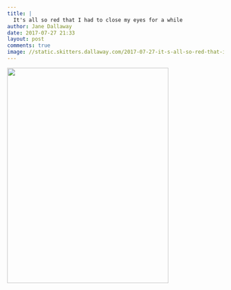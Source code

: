 ```yaml
---
title: |
  It's all so red that I had to close my eyes for a while
author: Jane Dallaway
date: 2017-07-27 21:33
layout: post
comments: true
image: //static.skitters.dallaway.com/2017-07-27-it-s-all-so-red-that-i-had-to-close-my-eyes-for-a-while-thumb-1-IMG-7659.JPG
---
```


<div>
        <a href="//static.skitters.dallaway.com/2017-07-27-it-s-all-so-red-that-i-had-to-close-my-eyes-for-a-while-fullsize-1-IMG-7659.JPG">
          <img src="//static.skitters.dallaway.com/2017-07-27-it-s-all-so-red-that-i-had-to-close-my-eyes-for-a-while-thumb-1-IMG-7659.JPG" width="375" height="500"/>
        </a>
      </div>


  
      